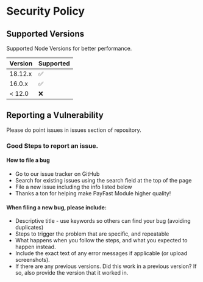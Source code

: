 # Security Policy

## Supported Versions

Supported Node Versions for better performance.

| Version | Supported          |
| ------- | ------------------ |
| 18.12.x | :white_check_mark: |
| 16.0.x  | :white_check_mark: |
| < 12.0  | :x:                |

## Reporting a Vulnerability

Please do point issues in issues section of repository. 

### Good Steps to report an issue.

#### How to file a bug
* Go to our issue tracker on GitHub
* Search for existing issues using the search field at the top of the page
* File a new issue including the info listed below
* Thanks a ton for helping make PayFast Module higher quality!

#### When filing a new bug, please include:

* Descriptive title - use keywords so others can find your bug (avoiding duplicates)
* Steps to trigger the problem that are specific, and repeatable
* What happens when you follow the steps, and what you expected to happen instead.
* Include the exact text of any error messages if applicable (or upload screenshots).
* If there are any previous versions. Did this work in a previous version? If so, also provide the version that it worked in.
